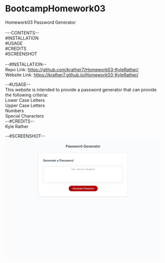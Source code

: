 # BootcampHomework03
Homework03 Password Generator<br>
<br>
---CONTENTS--<br>
#INSTALLATION<br>
#USAGE<br>
#CREDITS<br>
#SCREENSHOT<br>
<br>
--#INSTALLATION--<br>
Repo Link:    https://github.com/krather7/Homework03-KyleRather/<br>
Website Link: https://krather7.github.io/Homework03-KyleRather/<br>

--#USAGE--<br>
This website is intended to provide a password generator that can provide the following criteria:<br>
Lower Case Letters<br>
Upper Case Letters<br>
Numbers<br>
Special Characters<br>
--#CREDITS--<br>
Kyle Rather<br>

 --#SCREENSHOT--<br>
![alt tag](https://github.com/krather7/Homework03-KyleRather/blob/main/Homework03%20Screenshot.png)
